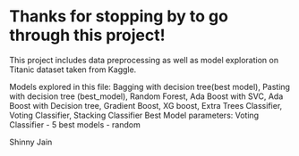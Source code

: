 # Thanks for stopping by to go through this project!

This project includes data preprocessing as well as model exploration on Titanic dataset taken from Kaggle. 

Models explored in this file: Bagging with decision tree(best model), Pasting with decision tree (best_model), Random Forest, Ada Boost with SVC, Ada Boost with Decision tree, Gradient Boost, XG boost, Extra Trees Classifier, Voting Classifier, Stacking Classifier Best Model parameters: Voting Classifier - 5 best models - random

Shinny Jain